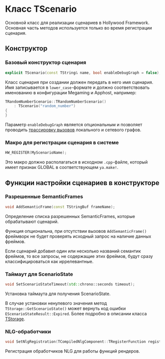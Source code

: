 # Класс TScenario

Основной класс для реализации сценариев в Hollywood Framework. Основная часть методов используется только во время регистрации сценария.

## Конструктор

### Базовый конструктор сценария

```c++
explicit TScenario(const TString& name, bool enableDebugGraph = false);
```

Класс сценария при создании должен передать в него имя сценария. Имя записывается в `lower_case`-формате и должно соответствовать именованию в конфигурации Megaming и Apphost, например:

```c++
TRandomNumberScenario::TRandomNumberScenario()
    : TScenario("random_number")
{
}
```

Параметр `enableDebugGraph` является опциональным и позволяет проводить [трассировку вызовов](../apphost/interact.md) локального и сетевого графов.

### Макро для регистрации сценария в системе
```c++
HW_REGISTER(MyScenarioName);
```

Это макро должно располагаться в исходном `.cpp`-файле, который имеет признак GLOBAL в соответствующем `ya.make!`.


## Функции настройки сценариев в конструкторе

### Разрешенные SemanticFrames

```c++
void AddSemanticFrame(const TStringBuf frameName);
```

Определение списка разрешенных SemanticFrames, которые обрабатывают сценарий.

Функция опциональна, при отсутствии вызовов `AddSemanticFrame()` фреймворк не будет проверять исходный запрос на наличие данных фреймов.

Если сценарий добавил один или несколько названий семантик фреймов, то все запросы, не содержащие этих фреймов, будут сразу классифицироваться как иррелевантные.

### Таймаут для ScenarioState

```c++
void SetScenarioStateTimeout(std::chrono::seconds timeout);
```

Установка таймаута для получения ScenarioState.

В случае установки ненулевого значения метод `TStorage::GetScenarioState()` может вернуть код ошибки `EScenarioStateResult::Expired`. Более подробно в описании класса [TStorage](tstorage.md).

### NLG-обработчики

```c++
void SetNlgRegistration(TCompiledNlgComponent::TRegisterFunction registerFunction);
```

Регистрация обработчиков NLG для работы функций рендеров.


